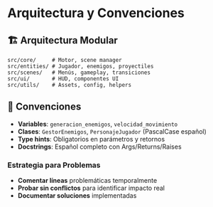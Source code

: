 # Arquitectura y Convenciones

## 🏗️ **Arquitectura Modular**
```
src/core/     # Motor, scene manager
src/entities/ # Jugador, enemigos, proyectiles
src/scenes/   # Menús, gameplay, transiciones
src/ui/       # HUD, componentes UI
src/utils/    # Assets, config, helpers
```

## 🎯 **Convenciones**
- **Variables**: `generacion_enemigos`, `velocidad_movimiento`
- **Clases**: `GestorEnemigos`, `PersonajeJugador` (PascalCase español)
- **Type hints**: Obligatorios en parámetros y retornos
- **Docstrings**: Español completo con Args/Returns/Raises

### Estrategia para Problemas
- **Comentar líneas** problemáticas temporalmente
- **Probar sin conflictos** para identificar impacto real
- **Documentar soluciones** implementadas
